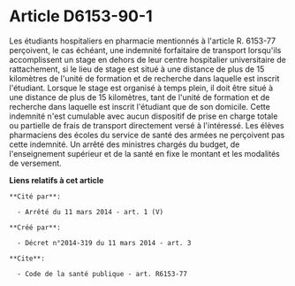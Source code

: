 # Article D6153-90-1

Les étudiants hospitaliers en pharmacie mentionnés à l'article R. 6153-77 perçoivent, le cas échéant, une indemnité
forfaitaire de transport lorsqu'ils accomplissent un stage en dehors de leur centre hospitalier universitaire de
rattachement, si le lieu de stage est situé à une distance de plus de 15 kilomètres de l'unité de formation et de recherche
dans laquelle est inscrit l'étudiant. Lorsque le stage est organisé à temps plein, il doit être situé à une distance de plus
de 15 kilomètres, tant de l'unité de formation et de recherche dans laquelle est inscrit l'étudiant que de son domicile.
Cette indemnité n'est cumulable avec aucun dispositif de prise en charge totale ou partielle de frais de transport
directement versé à l'intéressé. Les élèves pharmaciens des écoles du service de santé des armées ne perçoivent pas cette
indemnité. Un arrêté des ministres chargés du budget, de l'enseignement supérieur et de la santé en fixe le montant et les
modalités de versement.

**Liens relatifs à cet article**

	**Cité par**:

	  - Arrêté du 11 mars 2014 - art. 1 (V)

	**Créé par**:

	  - Décret n°2014-319 du 11 mars 2014 - art. 3

	**Cite**:

	  - Code de la santé publique - art. R6153-77
